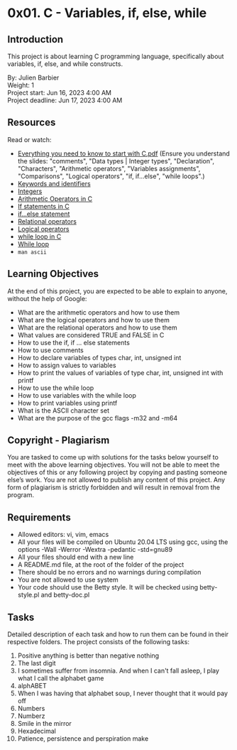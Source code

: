 # 0x01. C - Variables, if, else, while

## Introduction
This project is about learning C programming language, specifically about variables, if, else, and while constructs. 

By: Julien Barbier  
Weight: 1  
Project start: Jun 16, 2023 4:00 AM  
Project deadline: Jun 17, 2023 4:00 AM  

## Resources
Read or watch:
* [Everything you need to know to start with C.pdf](#) (Ensure you understand the slides: "comments", "Data types | Integer types", "Declaration", "Characters", "Arithmetic operators", "Variables assignments", "Comparisons", "Logical operators", "if, if…else", "while loops".)
* [Keywords and identifiers](#)
* [Integers](#)
* [Arithmetic Operators in C](#)
* [If statements in C](#)
* [if…else statement](#)
* [Relational operators](#)
* [Logical operators](#)
* [while loop in C](#)
* [While loop](#)
* `man ascii` 

## Learning Objectives
At the end of this project, you are expected to be able to explain to anyone, without the help of Google:
* What are the arithmetic operators and how to use them
* What are the logical operators and how to use them
* What are the relational operators and how to use them
* What values are considered TRUE and FALSE in C
* How to use the if, if ... else statements
* How to use comments
* How to declare variables of types char, int, unsigned int
* How to assign values to variables
* How to print the values of variables of type char, int, unsigned int with printf
* How to use the while loop
* How to use variables with the while loop
* How to print variables using printf
* What is the ASCII character set
* What are the purpose of the gcc flags -m32 and -m64

## Copyright - Plagiarism
You are tasked to come up with solutions for the tasks below yourself to meet with the above learning objectives. You will not be able to meet the objectives of this or any following project by copying and pasting someone else’s work. You are not allowed to publish any content of this project. Any form of plagiarism is strictly forbidden and will result in removal from the program.

## Requirements
* Allowed editors: vi, vim, emacs
* All your files will be compiled on Ubuntu 20.04 LTS using gcc, using the options -Wall -Werror -Wextra -pedantic -std=gnu89
* All your files should end with a new line
* A README.md file, at the root of the folder of the project
* There should be no errors and no warnings during compilation
* You are not allowed to use system
* Your code should use the Betty style. It will be checked using betty-style.pl and betty-doc.pl

## Tasks
Detailed description of each task and how to run them can be found in their respective folders. The project consists of the following tasks:

1. Positive anything is better than negative nothing
2. The last digit
3. I sometimes suffer from insomnia. And when I can't fall asleep, I play what I call the alphabet game
4. alphABET
5. When I was having that alphabet soup, I never thought that it would pay off
6. Numbers
7. Numberz
8. Smile in the mirror
9. Hexadecimal
10. Patience, persistence and perspiration make
